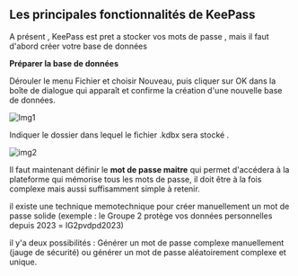 ## Les principales fonctionnalités de KeePass

A présent , KeePass est pret a stocker vos mots de passe , mais il faut d'abord créer votre base de données

**Préparer la base de données**

Dérouler le menu Fichier et choisir Nouveau, puis cliquer sur OK dans la boîte de dialogue qui apparaît et confirme la création d'une nouvelle base de données.

![Img1](https://img-19.commentcamarche.net/KjuMxn8EQHq3_uJtX9jPvoyWV5Y=/450x/smart/caf5ddbfdeeb47759e11c15726adf22f/ccmcms-commentcamarche/24056228.png) 

Indiquer le dossier dans lequel le fichier .kdbx sera stocké .

![img2](https://img-19.commentcamarche.net/bm1HrE1KJuHiJJSRdoyEuTQuPl4=/450x/smart/70b7dfd734164f63a9828a38b97c145e/ccmcms-commentcamarche/24056242.png)

Il faut maintenant définir le **mot de passe maitre** qui permet d'accédera à la plateforme qui mémorise tous les mots de passe, il doit être à la fois complexe mais aussi suffisamment simple à retenir.

il existe une technique memotechnique pour créer manuellement un mot de passe solide (exemple : le Groupe 2 protège vos données personnelles depuis 2023 = lG2pvdpd2023)

il y'a deux possibilités : Générer un mot de passe complexe manuellement (jauge de sécurité) ou générer un mot de passe aléatoirement complexe et unique.

